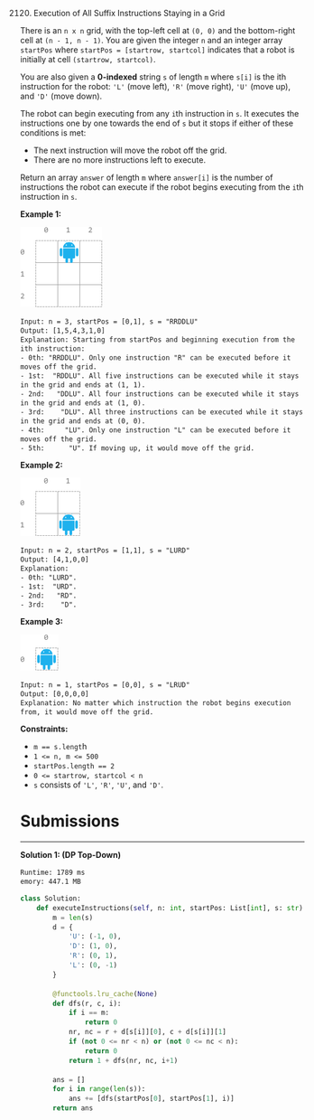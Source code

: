 2120. Execution of All Suffix Instructions Staying in a Grid

There is an `n x n` grid, with the top-left cell at `(0, 0)` and the bottom-right cell at `(n - 1, n - 1)`. You are given the integer `n` and an integer array `startPos` where `startPos = [startrow, startcol]` indicates that a robot is initially at cell `(startrow, startcol)`.

You are also given a **0-indexed** string `s` of length `m` where `s[i]` is the ith instruction for the robot: `'L'` (move left), `'R'` (move right), `'U'` (move up), and `'D'` (move down).

The robot can begin executing from any `i`th instruction in `s`. It executes the instructions one by one towards the end of `s` but it stops if either of these conditions is met:

* The next instruction will move the robot off the grid.
* There are no more instructions left to execute.

Return an array `answer` of length `m` where `answer[i]` is the number of instructions the robot can execute if the robot begins executing from the `i`th instruction in `s`.

 

**Example 1:**

![2120_1.png](img/2120_1.png)
```
Input: n = 3, startPos = [0,1], s = "RRDDLU"
Output: [1,5,4,3,1,0]
Explanation: Starting from startPos and beginning execution from the ith instruction:
- 0th: "RRDDLU". Only one instruction "R" can be executed before it moves off the grid.
- 1st:  "RDDLU". All five instructions can be executed while it stays in the grid and ends at (1, 1).
- 2nd:   "DDLU". All four instructions can be executed while it stays in the grid and ends at (1, 0).
- 3rd:    "DLU". All three instructions can be executed while it stays in the grid and ends at (0, 0).
- 4th:     "LU". Only one instruction "L" can be executed before it moves off the grid.
- 5th:      "U". If moving up, it would move off the grid.
```

**Example 2:**

![2120_2.png](img/2120_2.png)
```
Input: n = 2, startPos = [1,1], s = "LURD"
Output: [4,1,0,0]
Explanation:
- 0th: "LURD".
- 1st:  "URD".
- 2nd:   "RD".
- 3rd:    "D".
```

**Example 3:**

![2120_3.png](img/2120_3.png)
```
Input: n = 1, startPos = [0,0], s = "LRUD"
Output: [0,0,0,0]
Explanation: No matter which instruction the robot begins execution from, it would move off the grid.
```

**Constraints:**

* `m == s.lengt`h
* `1 <= n, m <= 500`
* `startPos.length == 2`
* `0 <= startrow, startcol < n`
* `s` consists of `'L'`, `'R'`, `'U'`, and `'D'`.

# Submissions
---
**Solution 1: (DP Top-Down)**
```
Runtime: 1789 ms
emory: 447.1 MB
```
```python
class Solution:
    def executeInstructions(self, n: int, startPos: List[int], s: str) -> List[int]:
        m = len(s)
        d = {
            'U': (-1, 0),
            'D': (1, 0),
            'R': (0, 1),
            'L': (0, -1)
        }

        @functools.lru_cache(None)
        def dfs(r, c, i):
            if i == m:
                return 0
            nr, nc = r + d[s[i]][0], c + d[s[i]][1]
            if (not 0 <= nr < n) or (not 0 <= nc < n):
                return 0
            return 1 + dfs(nr, nc, i+1)

        ans = []
        for i in range(len(s)):
            ans += [dfs(startPos[0], startPos[1], i)]
        return ans
```
